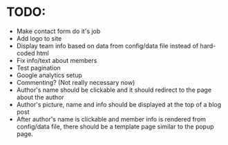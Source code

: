 TODO:
=====

 - Make contact form do it's job
 - Add logo to site
 - Display team info based on data from config/data file instead of hard-coded html
 - Fix info/text about members
 - Test pagination
 - Google analytics setup
 - Commenting? (Not really necessary now)
 - Author's name should be clickable and it should redirect to the page about the author
 - Author's picture, name and info should be displayed at the top of a blog post
 - After author's name is clickable and member info is rendered from config/data file, there should be a template page similar to the popup page.
